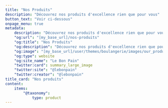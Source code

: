 ```yaml
---
title: "Nos Produits"
description: "Découvrez nos produits d'excellence rien que pour vous"
button_text: "Voir ci-dessous"
onpage_menu: true
metadata:
    description: "Découvrez nos produits d'excellence rien que pour vous"
    "og:url": "[my_base_url]/nos-produits"
    "og:title": "Nos Produits"
    "og:description": "Découvrez nos produits d'excellence rien que pour vous"
    "og:image": "[my_base_url]/user/themes/boulangerie/images/our_products.jpg"
    "og:type": website
    "og:site_name": "Le Bon Pain"
    "twitter:card": summary_large_image
    "twitter:site": "@lebonpain"
    "twitter:creator": "@lebonpain"
title_card: "Nos produits"
content:
    items:
        "@taxonomy":
            type: product
---
```

